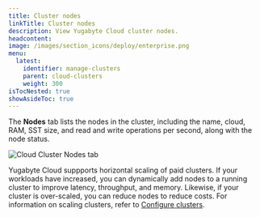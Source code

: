 ```yaml
---
title: Cluster nodes
linkTitle: Cluster nodes
description: View Yugabyte Cloud cluster nodes.
headcontent:
image: /images/section_icons/deploy/enterprise.png
menu:
  latest:
    identifier: manage-clusters
    parent: cloud-clusters
    weight: 300
isTocNested: true
showAsideToc: true
---
```


The **Nodes** tab lists the nodes in the cluster, including the name, cloud, RAM, SST size, and read and write operations per second, along with the node status.

![Cloud Cluster Nodes tab](/images/yb-cloud/cloud-clusters-nodes.png)

Yugabyte Cloud suppports horizontal scaling of paid clusters. If your workloads have increased, you can dynamically add nodes to a running cluster to improve latency, throughput, and memory. Likewise, if your cluster is over-scaled, you can reduce nodes to reduce costs. For information on scaling clusters, refer to [Configure clusters](../configure-clusters#infrastructure).
